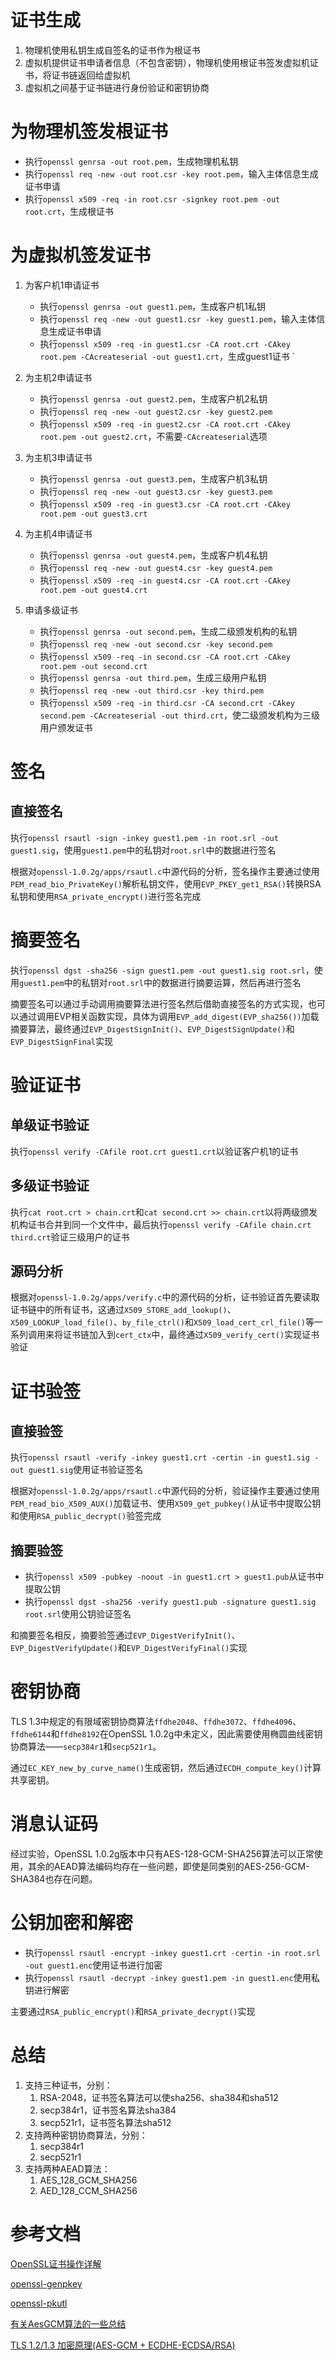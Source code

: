 # 证书生成
1. 物理机使用私钥生成自签名的证书作为根证书
2. 虚拟机提供证书申请者信息（不包含密钥），物理机使用根证书签发虚拟机证书，将证书链返回给虚拟机
3. 虚拟机之间基于证书链进行身份验证和密钥协商

# 为物理机签发根证书
- 执行`openssl genrsa -out root.pem`，生成物理机私钥
- 执行`openssl req -new -out root.csr -key root.pem`，输入主体信息生成证书申请
- 执行`openssl x509 -req -in root.csr -signkey root.pem -out root.crt`，生成根证书

# 为虚拟机签发证书
1. 为客户机1申请证书
   - 执行`openssl genrsa -out guest1.pem`，生成客户机1私钥
   - 执行`openssl req -new -out guest1.csr -key guest1.pem`，输入主体信息生成证书申请
   - 执行`openssl x509 -req -in guest1.csr -CA root.crt -CAkey root.pem -CAcreateserial -out guest1.crt`，生成guest1证书
`

1. 为主机2申请证书
   - 执行`openssl genrsa -out guest2.pem`，生成客户机2私钥
   - 执行`openssl req -new -out guest2.csr -key guest2.pem`
   - 执行`openssl x509 -req -in guest2.csr -CA root.crt -CAkey root.pem -out guest2.crt`，不需要`-CAcreateserial`选项

3. 为主机3申请证书
   - 执行`openssl genrsa -out guest3.pem`，生成客户机3私钥
   - 执行`openssl req -new -out guest3.csr -key guest3.pem`
   - 执行`openssl x509 -req -in guest3.csr -CA root.crt -CAkey root.pem -out guest3.crt`

4. 为主机4申请证书
   - 执行`openssl genrsa -out guest4.pem`，生成客户机4私钥
   - 执行`openssl req -new -out guest4.csr -key guest4.pem`
   - 执行`openssl x509 -req -in guest4.csr -CA root.crt -CAkey root.pem -out guest4.crt`

5. 申请多级证书
   - 执行`openssl genrsa -out second.pem`，生成二级颁发机构的私钥
   - 执行`openssl req -new -out second.csr -key second.pem`
   - 执行`openssl x509 -req -in second.csr -CA root.crt -CAkey root.pem -out second.crt`
   - 执行`openssl genrsa -out third.pem`，生成三级用户私钥
   - 执行`openssl req -new -out third.csr -key third.pem`
   - 执行`openssl x509 -req -in third.csr -CA second.crt -CAkey second.pem -CAcreateserial -out third.crt`，使二级颁发机构为三级用户颁发证书

# 签名
## 直接签名
执行`openssl rsautl -sign -inkey guest1.pem -in root.srl -out guest1.sig`，使用`guest1.pem`中的私钥对`root.srl`中的数据进行签名

根据对`openssl-1.0.2g/apps/rsautl.c`中源代码的分析，签名操作主要通过使用`PEM_read_bio_PrivateKey()`解析私钥文件，使用`EVP_PKEY_get1_RSA()`转换RSA私钥和使用`RSA_private_encrypt()`进行签名完成

# 摘要签名
执行`openssl dgst -sha256 -sign guest1.pem -out guest1.sig root.srl`，使用`guest1.pem`中的私钥对`root.srl`中的数据进行摘要运算，然后再进行签名

摘要签名可以通过手动调用摘要算法进行签名然后借助直接签名的方式实现，也可以通过调用EVP相关函数实现，具体为调用`EVP_add_digest(EVP_sha256())`加载摘要算法，最终通过`EVP_DigestSignInit()`、`EVP_DigestSignUpdate()`和`EVP_DigestSignFinal`实现

# 验证证书
## 单级证书验证
执行`openssl verify -CAfile root.crt guest1.crt`以验证客户机1的证书

## 多级证书验证
执行`cat root.crt > chain.crt`和`cat second.crt >> chain.crt`以将两级颁发机构证书合并到同一个文件中，最后执行`openssl verify -CAfile chain.crt third.crt`验证三级用户的证书

## 源码分析
根据对`openssl-1.0.2g/apps/verify.c`中的源代码的分析，证书验证首先要读取证书链中的所有证书，这通过`X509_STORE_add_lookup()`、`X509_LOOKUP_load_file()`、`by_file_ctrl()`和`X509_load_cert_crl_file()`等一系列调用来将证书链加入到`cert_ctx`中，最终通过`X509_verify_cert()`实现证书验证

# 证书验签
## 直接验签
执行`openssl rsautl -verify -inkey guest1.crt -certin -in guest1.sig -out guest1.sig`使用证书验证签名

根据对`openssl-1.0.2g/apps/rsautl.c`中源代码的分析，验证操作主要通过使用`PEM_read_bio_X509_AUX()`加载证书、使用`X509_get_pubkey()`从证书中提取公钥和使用`RSA_public_decrypt()`验签完成

## 摘要验签
- 执行`openssl x509 -pubkey -noout -in guest1.crt > guest1.pub`从证书中提取公钥
- 执行`openssl dgst -sha256 -verify guest1.pub -signature guest1.sig root.srl`使用公钥验证签名

和摘要签名相反，摘要验签通过`EVP_DigestVerifyInit()`、`EVP_DigestVerifyUpdate()`和`EVP_DigestVerifyFinal()`实现

# 密钥协商
TLS 1.3中规定的有限域密钥协商算法`ffdhe2048`、`ffdhe3072`、`ffdhe4096`、`ffdhe6144`和`ffdhe8192`在OpenSSL 1.0.2g中未定义，因此需要使用椭圆曲线密钥协商算法——`secp384r1`和`secp521r1`。

通过`EC_KEY_new_by_curve_name()`生成密钥，然后通过`ECDH_compute_key()`计算共享密钥。

# 消息认证码
经过实验，OpenSSL 1.0.2g版本中只有AES-128-GCM-SHA256算法可以正常使用，其余的AEAD算法编码均存在一些问题，即使是同类别的AES-256-GCM-SHA384也存在问题。

# 公钥加密和解密
- 执行`openssl rsautl -encrypt -inkey guest1.crt -certin -in root.srl -out guest1.enc`使用证书进行加密
- 执行`openssl rsautl -decrypt -inkey guest1.pem -in guest1.enc`使用私钥进行解密

主要通过`RSA_public_encrypt()`和`RSA_private_decrypt()`实现

# 总结
1. 支持三种证书，分别：
   1. RSA-2048，证书签名算法可以使sha256、sha384和sha512
   2. secp384r1，证书签名算法sha384
   3. secp521r1，证书签名算法sha512
2. 支持两种密钥协商算法，分别：
   1. secp384r1
   2. secp521r1
3. 支持两种AEAD算法：
   1. AES_128_GCM_SHA256
   2. AED_128_CCM_SHA256


# 参考文档
[OpenSSL证书操作详解](https://www.cnblogs.com/zhi-leaf/p/11987394.html)

[openssl-genpkey](https://www.openssl.org/docs/manmaster/man1/openssl-genpkey.html)

[openssl-pkutl](https://www.openssl.org/docs/manmaster/man1/openssl-pkeyutl.html)

[有关AesGCM算法的一些总结](https://www.jianshu.com/p/c79dedb5c458)

[TLS 1.2/1.3 加密原理(AES-GCM + ECDHE-ECDSA/RSA)](https://blog.csdn.net/m0_37621078/article/details/106028622)